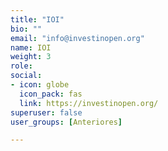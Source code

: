 ```yaml
---
title: "IOI"
bio: ""
email: "info@investinopen.org"
name: IOI
weight: 3
role: 
social:
- icon: globe
  icon_pack: fas 
  link: https://investinopen.org/
superuser: false
user_groups: [Anteriores]

---
```



